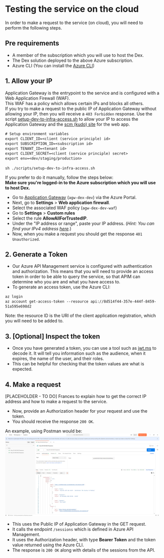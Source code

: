 # Testing the service on the cloud

In order to make a request to the service (on cloud), you will need to perform the following steps.

## Pre requirements

- A member of the subscription which you will use to host the Dex.
- The Dex solution deployed to the above Azure subscription.
- Azure CLI (You can install the [Azure CLI](https://learn.microsoft.com/en-us/cli/azure/install-azure-cli))

## 1. Allow your IP

Application Gateway is the entrypoint to the service and is configured with a Web Application Firewall (WAF).\
This WAF has a policy which allows certain IPs and blocks all others.\
If you try to make a request to the public IP of Application Gateway without allowing your IP, then you will receive a `403 Forbidden` response.
Use the script [setup-dev-to-infra-access.sh](./scripts/setup-dev-to-infra-access.sh) to allow your IP to access the Application Gateway and the [scm (kudo) site](https://learn.microsoft.com/en-us/azure/app-service/resources-kudu) for the web app.

```cli
# Setup environment variables
export CLIENT_ID=<client (service principle) id>
export SUBSCRIPTION_ID=<subscription id>
export TENANT_ID=<tenant id>
export CLIENT_SECRET=<client (service principle) secret>
export env=<dev/staging/production>

sh ./scripts/setup-dev-to-infra-access.sh
```

If you prefer to do it manually, follow the steps below:\
 **Make sure you're logged-in to the Azure subscription which you will use to host Dex.**

- Go to [Application Gateway](https://portal.azure.com/#view/Microsoft_Azure_Network/LoadBalancingHubMenuBlade/~/applicationgateways) (`agw-dex-dev`) via the Azure Portal.
- Next, go to **Settings** > **Web application firewall**.
- Select the associated WAF policy (`agw-dex-dev-waf`)
- Go to **Settings** > **Custom rules**
- Select the rule **AllowAllForTrustedIP**.
- Under the "IP address or range", paste your IP address. (*Hint: You can find your IPv4 address [here](https://whatismyipaddress.com/).*)
- Now, when you make a request you should get the response `401 Unauthorized`.

## 2. Generate a Token

- Our Azure API Management service is configured with authentication and authorization. This means that you will need to provide an access token in order to be able to query the service, so that APIM can determine who you are and what you have access to.
- To generate an access token, use the Azure CLI:

```cli
az login
az account get-access-token --resource api://8d514f44-357e-444f-8459-51a595e698d2
```

Note: the resource ID is the URI of the client application registration, which you will need to be added to.

## 3. [Optional] Inspect the token

- Once you have generated a token, you can use a tool such as [jwt.ms](https://www.jwt.ms/) to decode it. It will tell you information such as the audience, when it expires, the name of the user, and their roles.
- This can be helpful for checking that the token values are what is expected.

## 4. Make a request

[PLACEHOLDER - TO DO] Frances to explain how to get the correct IP address and how to make a request to the service.

- Now, provide an Authorization header for your request and use the token.
- You should receive the response `200 OK`.

An example, using Postman would be:
![Using Postman to make a GET request](../assets/postman.png)

- This uses the Public IP of Application Gateway in the GET request.
- It calls the endpoint `/sessions` which is defined in Azure API Management.
- It uses the Authorization header, with type **Bearer Token** and the token value returned using the Azure CLI.
- The response is `200 OK` along with details of the sessions from the API.
